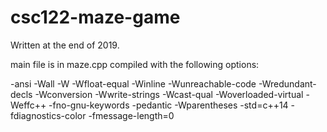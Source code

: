 # csc122-maze-game
Written at the end of 2019.

main file is in maze.cpp
compiled with the following options:

-ansi -Wall -W -Wfloat-equal -Winline -Wunreachable-code -Wredundant-decls -Wconversion -Wwrite-strings -Wcast-qual -Woverloaded-virtual -Weffc++ -fno-gnu-keywords -pedantic -Wparentheses -std=c++14 -fdiagnostics-color -fmessage-length=0
